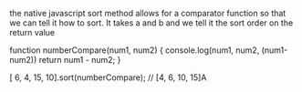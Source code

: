 the native javascript sort method allows for a comparator function
so that we can tell it how to sort. It takes a and b and we tell it the sort order on the return value

function numberCompare(num1, num2) {
  console.log(num1, num2, (num1-num2))
  return num1 - num2;
}

[ 6, 4, 15, 10].sort(numberCompare);
// [4, 6, 10, 15]A